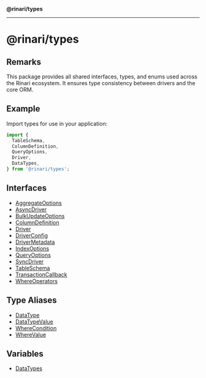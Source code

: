 **@rinari/types**

---

# @rinari/types

## Remarks

This package provides all shared interfaces, types, and enums used across the
Rinari ecosystem. It ensures type consistency between drivers and the core ORM.

## Example

Import types for use in your application:

```typescript
import {
  TableSchema,
  ColumnDefinition,
  QueryOptions,
  Driver,
  DataTypes,
} from '@rinari/types';
```

## Interfaces

- [AggregateOptions](interfaces/AggregateOptions.md)
- [AsyncDriver](interfaces/AsyncDriver.md)
- [BulkUpdateOptions](interfaces/BulkUpdateOptions.md)
- [ColumnDefinition](interfaces/ColumnDefinition.md)
- [Driver](interfaces/Driver.md)
- [DriverConfig](interfaces/DriverConfig.md)
- [DriverMetadata](interfaces/DriverMetadata.md)
- [IndexOptions](interfaces/IndexOptions.md)
- [QueryOptions](interfaces/QueryOptions.md)
- [SyncDriver](interfaces/SyncDriver.md)
- [TableSchema](interfaces/TableSchema.md)
- [TransactionCallback](interfaces/TransactionCallback.md)
- [WhereOperators](interfaces/WhereOperators.md)

## Type Aliases

- [DataType](type-aliases/DataType.md)
- [DataTypeValue](type-aliases/DataTypeValue.md)
- [WhereCondition](type-aliases/WhereCondition.md)
- [WhereValue](type-aliases/WhereValue.md)

## Variables

- [DataTypes](variables/DataTypes.md)
